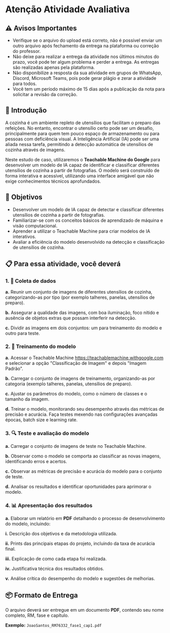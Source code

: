 # Atenção Atividade Avaliativa

## ⚠️ Avisos Importantes

- Verifique se o arquivo do upload está correto, não é possível enviar um outro arquivo após fechamento da entrega na plataforma ou correção do professor.
- Não deixe para realizar a entrega da atividade nos últimos minutos do prazo, você pode ter algum problema e perder a entrega. As entregas são realizadas apenas pela plataforma.
- Não disponibilize a resposta da sua atividade em grupos de WhatsApp, Discord, Microsoft Teams, pois pode gerar plágio e zerar a atividade para todos.
- Você tem um período máximo de 15 dias após a publicação da nota para solicitar a revisão da correção.

## 📖 Introdução

A cozinha é um ambiente repleto de utensílios que facilitam o preparo das refeições. No entanto, encontrar o utensílio certo pode ser um desafio, principalmente para quem tem pouco espaço de armazenamento ou para pessoas com deficiência visual. A Inteligência Artificial (IA) pode ser uma aliada nessa tarefa, permitindo a detecção automática de utensílios de cozinha através de imagens.

Neste estudo de caso, utilizaremos o **Teachable Machine do Google** para desenvolver um modelo de IA capaz de identificar e classificar diferentes utensílios de cozinha a partir de fotografias. O modelo será construído de forma interativa e acessível, utilizando uma interface amigável que não exige conhecimentos técnicos aprofundados.

## 🎯 Objetivos

- Desenvolver um modelo de IA capaz de detectar e classificar diferentes utensílios de cozinha a partir de fotografias.
- Familiarizar-se com os conceitos básicos de aprendizado de máquina e visão computacional.
- Aprender a utilizar o Teachable Machine para criar modelos de IA interativos.
- Avaliar a eficiência do modelo desenvolvido na detecção e classificação de utensílios de cozinha.

## 📋 Para essa atividade, você deverá

### 1. 📸 Coleta de dados

**a.** Reunir um conjunto de imagens de diferentes utensílios de cozinha, categorizando-as por tipo (por exemplo talheres, panelas, utensílios de preparo).

**b.** Assegurar a qualidade das imagens, com boa iluminação, foco nítido e ausência de objetos extras que possam interferir na detecção.

**c.** Dividir as imagens em dois conjuntos: um para treinamento do modelo e outro para teste.

### 2. 🤖 Treinamento do modelo

**a.** Acessar o Teachable Machine <https://teachablemachine.withgoogle.com> e selecionar a opção "Classificação de Imagem" e depois "Imagem Padrão".

**b.** Carregar o conjunto de imagens de treinamento, organizando-as por categoria (exemplo talheres, panelas, utensílios de preparo).

**c.** Ajustar os parâmetros do modelo, como o número de classes e o tamanho da imagem.

**d.** Treinar o modelo, monitorando seu desempenho através das métricas de precisão e acurácia. Faça testes mexendo nas configurações avançadas épocas, batch size e learning rate.

### 3. 🔍 Teste e avaliação do modelo

**a.** Carregar o conjunto de imagens de teste no Teachable Machine.

**b.** Observar como o modelo se comporta ao classificar as novas imagens, identificando erros e acertos.

**c.** Observar as métricas de precisão e acurácia do modelo para o conjunto de teste.

**d.** Analisar os resultados e identificar oportunidades para aprimorar o modelo.

### 4. 📊 Apresentação dos resultados

**a.** Elaborar um relatório em **PDF** detalhando o processo de desenvolvimento do modelo, incluindo:

   **i.** Descrição dos objetivos e da metodologia utilizada.
   
   **ii.** Prints das principais etapas do projeto, incluindo da taxa de acurácia final.
   
   **iii.** Explicação de como cada etapa foi realizada.
   
   **iv.** Justificativa técnica dos resultados obtidos.
   
   **v.** Análise crítica do desempenho do modelo e sugestões de melhorias.

## 📦 Formato de Entrega

O arquivo deverá ser entregue em um documento **PDF**, contendo seu nome completo, RM, fase e capítulo.

**Exemplo:** `JoaoSantos_RM76332_fase1_cap1.pdf`
